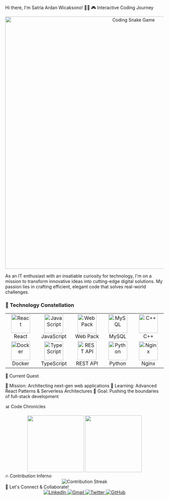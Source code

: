 Hi there, I'm Satria Ardan Wicaksono! 🚀🔬
🎮 Interactive Coding Journey
<p align="center">
  <img src="https://raw.githubusercontent.com/wcksnrdn/wcksnrdn/main/snake-game.svg" alt="Coding Snake Game" width="800">
</p>

As an IT enthusiast with an insatiable curiosity for technology, I'm on a mission to transform innovative ideas into cutting-edge digital solutions. My passion lies in crafting efficient, elegant code that solves real-world challenges.
### 🚀 Technology Constellation

<div align="center">
  <table>
    <tr>
      <td align="center" width="140">
        <img src="https://techstack-generator.vercel.app/react-icon.svg" width="60" height="60" alt="React" />
        <br>React
      </td>
      <td align="center" width="140">
        <img src="https://techstack-generator.vercel.app/js-icon.svg" width="60" height="60" alt="JavaScript" />
        <br>JavaScript
      </td>
      <td align="center" width="140">
        <img src="https://techstack-generator.vercel.app/webpack-icon.svg" width="60" height="60" alt="Web Pack" />
        <br>Web Pack
      </td>
      <td align="center" width="140">
        <img src="https://techstack-generator.vercel.app/mysql-icon.svg" width="60" height="60" alt="MySQL" />
        <br>MySQL
      </td>
       <td align="center" width="140">
        <img src="https://techstack-generator.vercel.app/cpp-icon.svg" width="60" height="60" alt="C++" />
        <br>C++
      </td>
    </tr>
    <tr>
      <td align="center" width="140">
        <img src="https://techstack-generator.vercel.app/docker-icon.svg" width="60" height="60" alt="Docker" />
        <br>Docker
      </td>
      <td align="center" width="140">
        <img src="https://techstack-generator.vercel.app/ts-icon.svg" width="60" height="60" alt="TypeScript" />
        <br>TypeScript
      </td>
      <td align="center" width="140">
        <img src="https://techstack-generator.vercel.app/restapi-icon.svg" width="60" height="60" alt="REST API" />
        <br>REST API
      </td>
      <td align="center" width="140">
        <img src="https://techstack-generator.vercel.app/python-icon.svg" width="60" height="60" alt="Python" />
        <br>Python
      </td>
        <td align="center" width="140">
        <img src="https://techstack-generator.vercel.app/nginx-icon.svg" width="60" height="60" alt="Nginx" />
        <br>Nginx
      </td>
    </tr>
  </table>
</div>
🌟 Current Quest

🔭 Mission: Architecting next-gen web applications
🌱 Learning: Advanced React Patterns & Serverless Architectures
🚀 Goal: Pushing the boundaries of full-stack development

📊 Code Chronicles
<div align="center">
  <img height="180em" src="https://github-readme-stats.vercel.app/api?username=wcksnrdn&show_icons=true&theme=radical&include_all_commits=true&count_private=true"/>
  <img height="180em" src="https://github-readme-stats.vercel.app/api/top-langs/?username=wcksnrdn&layout=compact&langs_count=7&theme=radical"/>
</div>
🔥 Contribution Inferno
<div align="center">
  <img src="https://github-readme-streak-stats.herokuapp.com/?user=wcksnrdn&theme=radical" alt="Contribution Streak"/>
</div>
🎯 Let's Connect & Collaborate!
<div align="center">
  <a href="https://www.linkedin.com/in/satriaardan" target="_blank">
    <img alt="LinkedIn" src="https://img.shields.io/badge/LinkedIn-0077B5?style=for-the-badge&logo=linkedin&logoColor=white"/>
  </a>
  <a href="mailto:ardansatria004@gmail.com">
    <img alt="Gmail" src="https://img.shields.io/badge/Gmail-D14836?style=for-the-badge&logo=gmail&logoColor=white"/>
  </a>
  <a href="https://twitter.com/yourusername" target="_blank">
    <img alt="Twitter" src="https://img.shields.io/badge/Twitter-1DA1F2?style=for-the-badge&logo=twitter&logoColor=white"/>
  </a>
  <a href="https://github.com/wcksnrdn" target="_blank">
    <img alt="GitHub" src="https://img.shields.io/badge/GitHub-100000?style=for-the-badge&logo=github&logoColor=white"/>
  </a>
</div>
